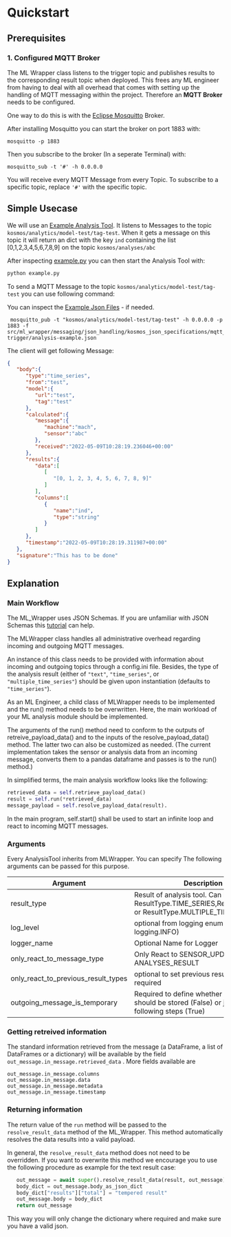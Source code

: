 # Quickstart

## Prerequisites
### 1. Configured MQTT Broker

The ML Wrapper class listens to the trigger topic and publishes results
to the corresponding result topic when deployed. This frees any ML
engineer from having to deal with all overhead that comes with setting
up the handling of MQTT messaging within the project. Therefore an **MQTT Broker** needs to be configured.

One way to do this is with the [Eclipse Mosquitto](https://mosquitto.org/) Broker.

After installing Mosquitto you can start the broker on port 1883 with:

``` 
mosquitto -p 1883 
```

Then you subscribe to the broker (In a seperate Terminal) with: 

```
mosquitto_sub -t '#' -h 0.0.0.0
```

You will receive every MQTT Message from every Topic. To subscribe to a specific topic, replace `'#'` with the specific topic.


## Simple Usecase

We will use an [Example Analysis Tool](https://gitlab.inovex.de/proj-kosmos/libraries/python/ml_wrapper/-/blob/master/src/examples/usage_example.py). It listens to Messages to the topic `kosmos/analytics/model-test/tag-test`. When it gets a message on this topic it will return  an dict with the key `ind` containing the list [0,1,2,3,4,5,6,7,8,9] on the topic `kosmos/analyses/abc`

After inspecting [example.py](https://gitlab.inovex.de/proj-kosmos/libraries/python/ml_wrapper/-/blob/master/src/examples/usage_example.py) you can then start the Analysis Tool with: 

```python
python example.py
```
To send a MQTT Message to the topic `kosmos/analytics/model-test/tag-test` you can use following command:

You can inspect the [Example Json Files](https://gitlab.inovex.de/proj-kosmos/libraries/python/ml_wrapper/-/tree/master/src/ml_wrapper/messaging/json_handling/kosmos_json_specifications/mqtt_payloads/ml-trigger) - if needed. 

```
 mosquitto_pub -t "kosmos/analytics/model-test/tag-test" -h 0.0.0.0 -p 1883 -f src/ml_wrapper/messaging/json_handling/kosmos_json_specifications/mqtt_payloads/ml-trigger/analysis-example.json 
```

The client will get following Message:

```json
{
   "body":{
      "type":"time_series",
      "from":"test",
      "model":{
         "url":"test",
         "tag":"test"
      },
      "calculated":{
         "message":{
            "machine":"mach",
            "sensor":"abc"
         },
         "received":"2022-05-09T10:28:19.236046+00:00"
      },
      "results":{
         "data":[
            [
               "[0, 1, 2, 3, 4, 5, 6, 7, 8, 9]"
            ]
         ],
         "columns":[
            {
               "name":"ind",
               "type":"string"
            }
         ]
      },
      "timestamp":"2022-05-09T10:28:19.311987+00:00"
   },
   "signature":"This has to be done"
}

```

## Explanation

### Main Workflow


The ML_Wrapper uses JSON Schemas. If you are unfamiliar with JSON Schemas this [tutorial](https://www.tutorialspoint.com/json/json_schema) can help.


The MLWrapper class handles all administrative overhead regarding
incoming and outgoing MQTT messages.

An instance of this class needs to be provided with information
    about incoming and outgoing topics through a config.ini file.
    Besides, the type of the analysis result
    (either of `"text"`, `"time_series"`, or `"multiple_time_series"`)
    should be given upon instantiation (defaults to `"time_series"`).

As an ML Engineer, a child class of MLWrapper needs to be implemented
    and the run() method needs to be overwritten.
    Here, the main workload of your ML analysis module should be implemented.

The arguments of the run() method need to conform
    to the outputs of retreive_payload_data() and to the inputs
    of the resolve_payload_data() method.
    The latter two can also be customized as needed.
    (The current implementation takes the sensor or analysis data from an
    incoming message, converts them to a pandas dataframe and passes is to
    the run() method.)

In simplified terms, the main analysis workflow looks like the following:

```python
retrieved_data = self.retrieve_payload_data()
result = self.run(*retrieved_data)
message_payload = self.resolve_payload_data(result).
```


In the main program, self.start() shall be used to start an
infinite loop and react to incoming MQTT messages.

### Arguments

Every AnalysisTool inherits from MLWrapper. You can specify The following arguments can be passed for this purpose. 

Argument | Description | Default Value
-------- | -------- | --------
result_type   | Result of analysis tool. Can be ResultType.TIME_SERIES,ResultType.TEXT or ResultType.MULTIPLE_TIME_SERIES   | ResultType.TIME_SERIES,
log_level   | optional from logging enum (e.g. logging.INFO)   | LOG_LEVEL
logger_name | Optional Name for Logger | None
only_react_to_message_type | Only React to SENSOR_UPDATE or ANALYSES_RESULT | None
only_react_to_previous_result_types | optional to set previous result_type required | None
outgoing_message_is_temporary |Required to define whether your result should be stored (False) or just used for following steps (True) | None


### Getting retreived information

The standard information retrieved from the message (a DataFrame, a list
of DataFrames or a dictionary) will be available by the field
`out_message.in_message.retrieved_data` . More fields available are

```
out_message.in_message.columns
out_message.in_message.data
out_message.in_message.metadata
out_message.in_message.timestamp
```

### Returning information 

The return value of the `run` method will be passed to the `resolve_result_data` method of the ML_Wrapper.  This method automatically resolves the data results into a valid payload. 

In general, the `resolve_result_data` method does not need to be overridden. 
 If you want to overwrite this method we encourage you to use the following procedure as
        example for the text result case:
```python
   out_message = await super().resolve_result_data(result, out_message)
   body_dict = out_message.body_as_json_dict
   body_dict["results"]["total"] = "tempered result"
   out_message.body = body_dict
   return out_message
```
This way you will only change the dictionary where required and make sure you have a
        valid json.